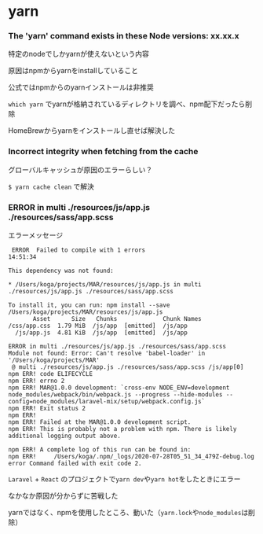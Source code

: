 # yarn

### The 'yarn' command exists in these Node versions: xx.xx.x

特定のnodeでしかyarnが使えないという内容

原因はnpmからyarnをinstallしていること

公式ではnpmからのyarnインストールは非推奨

`which yarn` でyarnが格納されているディレクトリを調べ、npm配下だったら削除

HomeBrewからyarnをインストールし直せば解決した

### Incorrect integrity when fetching from the cache

グローバルキャッシュが原因のエラーらしい？


`$ yarn cache clean` で解決

### ERROR in multi ./resources/js/app.js ./resources/sass/app.scss

エラーメッセージ

```
 ERROR  Failed to compile with 1 errors                                 14:51:34

This dependency was not found:

* /Users/koga/projects/MAR/resources/js/app.js in multi ./resources/js/app.js ./resources/sass/app.scss

To install it, you can run: npm install --save /Users/koga/projects/MAR/resources/js/app.js
       Asset      Size   Chunks             Chunk Names
/css/app.css  1.79 MiB  /js/app  [emitted]  /js/app
  /js/app.js  4.81 KiB  /js/app  [emitted]  /js/app

ERROR in multi ./resources/js/app.js ./resources/sass/app.scss
Module not found: Error: Can't resolve 'babel-loader' in '/Users/koga/projects/MAR'
 @ multi ./resources/js/app.js ./resources/sass/app.scss /js/app[0]
npm ERR! code ELIFECYCLE
npm ERR! errno 2
npm ERR! MAR@1.0.0 development: `cross-env NODE_ENV=development node_modules/webpack/bin/webpack.js --progress --hide-modules --config=node_modules/laravel-mix/setup/webpack.config.js`
npm ERR! Exit status 2
npm ERR!
npm ERR! Failed at the MAR@1.0.0 development script.
npm ERR! This is probably not a problem with npm. There is likely additional logging output above.

npm ERR! A complete log of this run can be found in:
npm ERR!     /Users/koga/.npm/_logs/2020-07-28T05_51_34_479Z-debug.log
error Command failed with exit code 2.
```

`Laravel` + `React` のプロジェクトで`yarn dev`や`yarn hot`をしたときにエラー

なかなか原因が分からずに苦戦した

yarnではなく、npmを使用したところ、動いた（`yarn.lock`や`node_modules`は削除）
